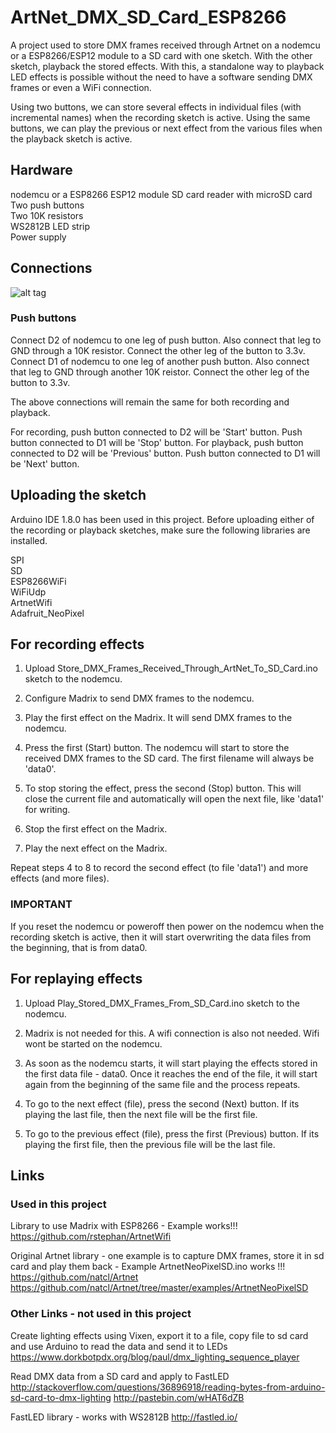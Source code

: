 # ArtNet_DMX_SD_Card_ESP8266

A project used to store DMX frames received through Artnet on a nodemcu or a ESP8266/ESP12 module to a SD card with one sketch.  With the other sketch, playback the stored effects.  With this, a standalone way to playback LED effects is possible without the need to have a software sending DMX frames or even a WiFi connection.

Using two buttons, we can store several effects in individual files (with incremental names) when the recording sketch is active.   Using the same buttons, we can play the previous or next effect from the various files when the playback sketch is active.


## Hardware

nodemcu or a ESP8266 ESP12 module
SD card reader with microSD card  
Two push buttons  
Two 10K resistors  
WS2812B LED strip  
Power supply  


## Connections

![alt tag](https://github.com/tangophi/Artnet_DMX_SD_Card/blob/master/nodemcu_sd_card_ws2812b_push_buttons_bb.png)


### Push buttons

Connect D2 of nodemcu to one leg of push button.  Also connect that leg to GND through a 10K resistor.  Connect the other leg of the button to 3.3v.
Connect D1 of nodemcu to one leg of another push button.  Also connect that leg to GND through another 10K reistor.  Connect the other leg of the button to 3.3v.


The above connections will remain the same for both recording and playback.   

For recording, push button connected to D2 will be 'Start' button.  Push button connected to D1 will be 'Stop' button.
For playback, push button connected to D2 will be 'Previous' button.  Push button connected to D1 will be 'Next' button.

## Uploading the sketch

Arduino IDE 1.8.0 has been used in this project.  Before uploading either of the recording or playback sketches, make sure the following libraries are installed.

SPI  
SD  
ESP8266WiFi  
WiFiUdp  
ArtnetWifi  
Adafruit_NeoPixel  



## For recording effects

1.  Upload Store_DMX_Frames_Received_Through_ArtNet_To_SD_Card.ino sketch to the nodemcu.

2.  Configure Madrix to send DMX frames to the nodemcu.

3.  Play the first effect on the Madrix.  It will send DMX frames to the nodemcu.

4.  Press the first (Start) button.  The nodemcu will start to store the received DMX frames to the SD card.  The first filename will always be 'data0'.

5.  To stop storing the effect, press the second (Stop) button.  This will close the current file and automatically will open the next file, like 'data1' for writing.

7.  Stop the first effect on the Madrix.

8.  Play the next effect on the Madrix. 

Repeat steps 4 to 8 to record the second effect (to file 'data1') and more effects (and more files).


### IMPORTANT

If you reset the nodemcu or poweroff then power on the nodemcu when the recording sketch is active, then it will start overwriting the data files from the beginning, that is from data0.



## For replaying effects

1.  Upload Play_Stored_DMX_Frames_From_SD_Card.ino sketch to the nodemcu.

2.  Madrix is not needed for this.  A wifi connection is also not needed.  Wifi wont be started on the nodemcu.

3.  As soon as the nodemcu starts, it will start playing the effects stored in the first data file - data0.   Once it reaches the end of the file, it will start again from the beginning of the same file and the process repeats. 

4.  To go to the next effect (file), press the second (Next) button.  If its playing the last file, then the next file will be the first file.

5.  To go to the previous effect (file), press the first (Previous) button.  If its playing the first file, then the previous file will be the last file.



## Links


### Used in this project

Library to use Madrix with ESP8266 - Example works!!!
https://github.com/rstephan/ArtnetWifi

Original Artnet library - one example is to capture DMX frames, store it in sd card and play them back - Example ArtnetNeoPixelSD.ino works !!!
https://github.com/natcl/Artnet
https://github.com/natcl/Artnet/tree/master/examples/ArtnetNeoPixelSD



### Other Links - not used in this project

Create lighting effects using Vixen, export it to a file, copy file to sd card and use Arduino to read the data and send it to LEDs
https://www.dorkbotpdx.org/blog/paul/dmx_lighting_sequence_player

Read DMX data from a SD card and apply to FastLED
http://stackoverflow.com/questions/36896918/reading-bytes-from-arduino-sd-card-to-dmx-lighting
http://pastebin.com/wHAT6dZB

FastLED library - works with WS2812B
http://fastled.io/
